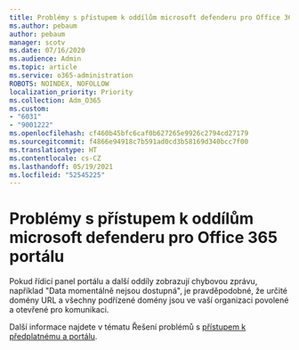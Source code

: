 ```yaml
---
title: Problémy s přístupem k oddílům microsoft defenderu pro Office 365 portálu
ms.author: pebaum
author: pebaum
manager: scotv
ms.date: 07/16/2020
ms.audience: Admin
ms.topic: article
ms.service: o365-administration
ROBOTS: NOINDEX, NOFOLLOW
localization_priority: Priority
ms.collection: Adm_O365
ms.custom:
- "6031"
- "9001222"
ms.openlocfilehash: cf460b45bfc6caf0b627265e9926c2794cd27179
ms.sourcegitcommit: f4866e94918c7b591ad0cd3b58169d340bcc7f00
ms.translationtype: HT
ms.contentlocale: cs-CZ
ms.lasthandoff: 05/19/2021
ms.locfileid: "52545225"
---
```

# <a name="issues-accessing-sections-of-microsoft-defender-for-office-365-portal"></a>Problémy s přístupem k oddílům microsoft defenderu pro Office 365 portálu

Pokud řídicí panel portálu a další oddíly zobrazují chybovou zprávu, například "Data momentálně nejsou dostupná", je pravděpodobné, že určité domény URL a všechny podřízené domény jsou ve vaší organizaci povolené a otevřené pro komunikaci. 

Další informace najdete v tématu Řešení problémů s [přístupem k předplatnému a portálu](/windows/security/threat-protection/microsoft-defender-atp/troubleshoot-onboarding-error-messages#data-currently-isnt-available-on-some-sections-of-the-portal).